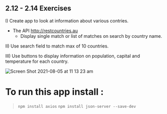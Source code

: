 ## 2.12 - 2.14 Exercises

I) Create app to look at information about various contries.

- The API http://restcountries.au
  - Display single match or list of matches on search by country name.

II) Use search field to match max of 10 countries.

III) Use buttons to display information on population, capital and temperature for each country.

![Screen Shot 2021-08-05 at 11 13 23 am](https://user-images.githubusercontent.com/67087939/128279520-5d275f34-3952-429b-8100-c774e24949c9.png)

# To run this app install :

> `npm install axios`
> `npm install json-server --save-dev`
